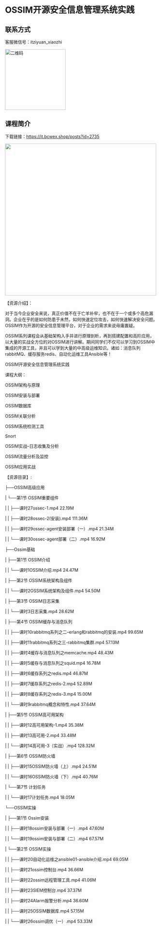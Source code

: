 # OSSIM开源安全信息管理系统实践

## 联系方式

客服微信号：itziyuan_xiaozhi

<img src="https://ziyuanyun.oss-cn-guangzhou.aliyuncs.com/common/20240614073449/666b82192834a.jpg" width="200" height="200" alt="二维码">

## 课程简介

下载链接：https://it.bcwex.shop/posts?id=2735

<img src="https://ziyuanyun.oss-cn-guangzhou.aliyuncs.com/yun/20240515184248/664491a8b64a8.jpg" width="500" alt="">

  【资源介绍】：

 对于当今企业安全来说，真正价值不在于亡羊补牢，也不在于一个或多个高危漏洞。企业在乎的是如何防患于未然，如何快速定位攻击，如何快速解决安全问题。OSSIM作为开源的安全信息管理平台，对于企业的需求来说毋庸置疑。

 OSSIM系列课程会从基础架构入手并进行原理剖析，再到搭建配置和高阶应用，以大量的实战全方位的对OSSIM进行讲解。期间同学们不仅可以学习到OSSIM中集成的开源工具，并且可以学到大量的中高级运维知识。诸如：消息队列rabbitMQ、缓存服务redis、自动化运维工具Ansible等！

 OSSIM开源安全信息管理系统实践



 课程大纲：

 OSSIM架构与原理

 OSSIM安装与部署

 OSSIM数据库

 OSSIM关联分析

 OSSIM系统检测工具

 Snort

 OSSIM实战–日志收集及分析

 OSSIM流量分析及监控

 OSSIM应用实战

 【资源目录】:

 ├──OSSIM高级应用

 | └──第1节 OSSIM重要组件

 | | ├──课时27ossec-1.mp4 22.19M

 | | ├──课时28ossec-2(安装).mp4 111.36M

 | | ├──课时29ossec-agent安装部署（一）.mp4 21.34M

 | | └──课时30ossec-agent部署（二）.mp4 16.92M

 ├──Ossim基础

 | ├──第1节 OSSIM介绍

 | | └──课时1OSSIM介绍.mp4 24.47M

 | ├──第2节 OSSIM系统架构及组件

 | | └──课时2OSSIM系统架构及组件.mp4 54.50M

 | ├──第3节 OSSIM日志采集

 | | └──课时3日志采集.mp4 28.62M

 | ├──第4节 OSSIM缓存与消息队列

 | | ├──课时10rabbitmq系列之二–erlang和rabbitmq的安装.mp4 99.65M

 | | ├──课时11rabbitmq系列之三-rabbitmq集群.mp4 57.13M

 | | ├──课时4缓存与消息队列之memcache.mp4 48.43M

 | | ├──课时5缓存与消息队列之squid.mp4 16.78M

 | | ├──课时6缓存系列之redis.mp4 46.87M

 | | ├──课时7缓存系列之redis-2.mp4 52.89M

 | | ├──课时8缓存系列之redis-3.mp4 15.00M

 | | └──课时9rabbitmq概念和特性.mp4 37.64M

 | ├──第5节 OSSIM高可用架构

 | | ├──课时12高可用架构-1.mp4 35.38M

 | | ├──课时13高可用-2.mp4 33.48M

 | | └──课时14高可用-3（实战）.mp4 128.32M

 | ├──第6节 OSSIM防火墙

 | | ├──课时15OSSIM防火墙（上）.mp4 24.51M

 | | └──课时16OSSIM防火墙（下）.mp4 40.76M

 | └──第7节 计划任务

 | | └──课时17计划任务.mp4 18.05M

 └──OSSIM实操

 | ├──第1节 Ossim安装

 | | ├──课时18ossim安装与部署（一）.mp4 47.60M

 | | └──课时19ossim安装与部署（二）.mp4 67.57M

 | └──第2节 OSSIM实操

 | | ├──课时20自动化运维之ansible01-ansible介绍.mp4 69.05M

 | | ├──课时21ossim控制台.mp4 36.66M

 | | ├──课时22ossim远程管理工具.mp4 41.06M

 | | ├──课时23SIEM控制台.mp4 37.37M

 | | ├──课时24Alarm报警分析.mp4 36.60M

 | | ├──课时25OSSIM数据库.mp4 57.15M

 | | └──课时26ossim调优（一）.mp4 53.33M

  